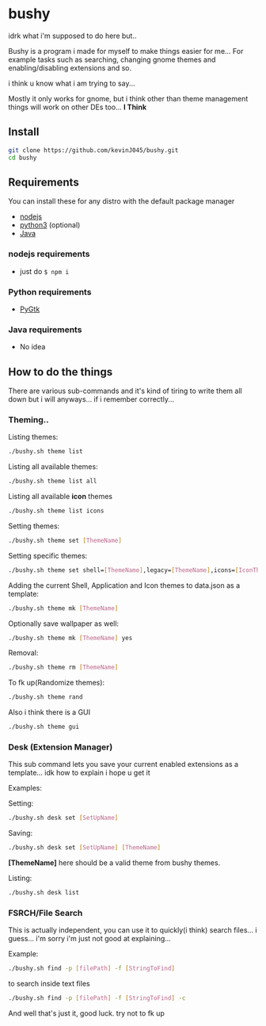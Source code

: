 # bushy

idrk what i'm supposed to do here but..

Bushy is a program i made for myself to make things easier for me... For example tasks such as searching, changing gnome themes and enabling/disabling extensions and so.

i think u know what i am trying to say... 

Mostly it only works for gnome, but i think other than theme management things will work on other DEs too... **I Think**

 

## Install
```bash
git clone https://github.com/kevinJ045/bushy.git
cd bushy
```

## Requirements
You can install these for any distro with the default package manager
* [nodejs](https://nodejs.org/en/download/package-manager/)
* [python3](https://www.geeksforgeeks.org/how-to-install-pygtk-in-python-on-linux/) (optional)
* [Java](https://www.java.com/en/download/)

### nodejs requirements
* just do `$ npm i`

### Python requirements
* [PyGtk](https://www.geeksforgeeks.org/how-to-install-pygtk-in-python-on-linux/)

### Java requirements
* No idea

## How to do the things

There are various sub-commands and it's kind of tiring to write them all down but i will anyways... if i remember correctly...

### Theming..

Listing themes:
```bash
./bushy.sh theme list
```
Listing all available themes:
```bash
./bushy.sh theme list all
```
Listing all available **icon** themes
```bash
./bushy.sh theme list icons
```


Setting themes:
```bash
./bushy.sh theme set [ThemeName]
```
Setting specific themes:
```bash
./bushy.sh theme set shell=[ThemeName],legacy=[ThemeName],icons=[IconThemeName],bg=/path/to/bg
```

Adding the current Shell, Application and Icon themes to data.json as a template:
```bash
./bushy.sh theme mk [ThemeName]
```
Optionally save wallpaper as well:
```bash
./bushy.sh theme mk [ThemeName] yes
```

Removal:
```bash
./bushy.sh theme rm [ThemeName]
```

To fk up(Randomize themes):
```bash
./bushy.sh theme rand
```

Also i think there is a GUI
```bash
./bushy.sh theme gui
```

### Desk (Extension Manager)
This sub command lets you save your current enabled extensions as a template... idk how to explain i hope u get it

Examples:

Setting:
```bash
./bushy.sh desk set [SetUpName]
```

Saving:
```bash
./bushy.sh desk set [SetUpName] [ThemeName]
```
**[ThemeName]** here should be a valid theme from bushy themes.

Listing:
```bash
./bushy.sh desk list 
```

### FSRCH/File Search
This is actually independent, you can use it to quickly(i think) search files... i guess... i'm sorry i'm just not good at explaining... 

Example:

```bash
./bushy.sh find -p [filePath] -f [StringToFind]
```

to search inside text files
```bash
./bushy.sh find -p [filePath] -f [StringToFind] -c
```


And well that's just it, good luck. try not to fk up


